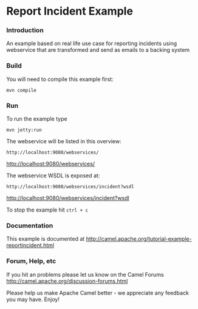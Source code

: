 # Report Incident Example

### Introduction

An example based on real life use case for reporting incidents using webservice
that are transformed and send as emails to a backing system

### Build
You will need to compile this example first:

	mvn compile

### Run

To run the example type

	mvn jetty:run

The webservice will be listed in this overview:

	http://localhost:9080/webservices/
	
<http://localhost:9080/webservices/>

The webservice WSDL is exposed at:
  
	http://localhost:9080/webservices/incident?wsdl
	
<http://localhost:9080/webservices/incident?wsdl>

To stop the example hit `ctrl + c`

### Documentation

This example is documented at
  <http://camel.apache.org/tutorial-example-reportincident.html>

### Forum, Help, etc 

If you hit an problems please let us know on the Camel Forums <http://camel.apache.org/discussion-forums.html>

Please help us make Apache Camel better - we appreciate any feedback you may
have.  Enjoy!